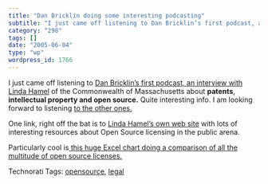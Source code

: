 ```yaml
---
title: "Dan Bricklin doing some interesting podcasting"
subtitle: "I just came off listening to Dan Bricklin’s first podcast, an interview with Linda Hamel"
category: "298"
tags: []
date: "2005-06-04"
type: "wp"
wordpress_id: 1766
---
```

I just came off listening to [Dan Bricklin’s first podcast, an interview with Linda Hamel](http://www.softwaregarden.com/podcast/dbsl.html#dbsl-2005-04-18-19-55-16) of the Commonwealth of Massachusetts about **patents**, **intellectual property and open source.** Quite interesting info. I am looking forward to listening [to the other ones.](http://www.softwaregarden.com/podcast/dbsl.html)

One link, right off the bat is to [Linda Hamel’s own web site](http://www.mass.gov/portal/index.jsp?pageID=itdsubtopic&L=3&L0=Home&L1=Policies%2c+Standards+%26+Legal&L2=Open+Standards&sid=Aitd) with lots of interesting resources about Open Source licensing in the public arena.

Particularly cool is[ this huge Excel chart doing a comparison of all the multitude of open source licenses.](http://www.mass.gov/Aitd/docs/quickrefchart.xls)

Technorati Tags: [opensource](http://technorati.com/tag/opensource), [legal](http://technorati.com/tag/legal)